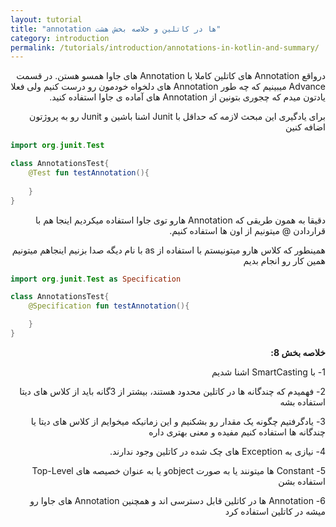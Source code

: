 ```yaml
---
layout: tutorial
title: "annotation ها در کاتلین و خلاصه بخش هشت"
category: introduction
permalink: /tutorials/introduction/annotations-in-kotlin-and-summary/
---
```



<div dir="rtl" markdown="1">



درواقع Annotation های کاتلین کاملا با Annotation های جاوا همسو هستن. در قسمت Advance میبینیم که چه طور Annotation های دلخواه خودمون رو درست کنیم ولی فعلا یادتون میدم که چجوری بتونین از Annotation های آماده ی جاوا استفاده کنید.

برای یادگیری این مبحث لازمه که حداقل با Junit اشنا باشین و Junit رو به پروژتون اضافه کنین

</div>

```kotlin
import org.junit.Test

class AnnotationsTest{
    @Test fun testAnnotation(){
        
    }
}
```

<div dir="rtl" markdown="1">

دقیقا به همون طریقی که Annotation هارو توی جاوا استفاده میکردیم اینجا هم با قراردادن @ میتونیم از اون ها استفاده کنیم.

همینطور که کلاس هارو میتونیستم با استفاده از as با نام دیگه صدا بزنیم اینجاهم میتونیم همین کار رو انجام بدیم

</div>

```kotlin
import org.junit.Test as Specification

class AnnotationsTest{
    @Specification fun testAnnotation(){

    }
}
```

<div dir="rtl" markdown="1">

**خلاصه بخش 8:**

1-	با SmartCasting اشنا شدیم

2-	فهمیدم که چندگانه ها در کاتلین محدود هستند، بیشتر از 3گانه باید از کلاس های دیتا استفاده بشه

3-	یادگرفتیم چگونه یک مقدار رو بشکنیم و این زمانیکه میخوایم از کلاس های دیتا یا چندگانه ها استفاده کنیم مفیده و معنی بهتری داره

4-	نیازی به Exception های چک شده در کاتلین وجود ندارند.

5-	Constant ها میتونند یا به صورت objectو یا به عنوان خصیصه های Top-Level استفاده بشن

6-	Annotation ها در کاتلین قابل دسترسی اند و همچنین Annotation های جاوا رو میشه در کاتلین استفاده کرد


</div>
